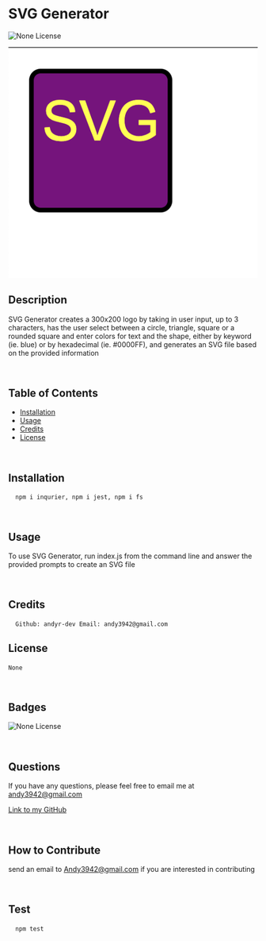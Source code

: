 # SVG Generator
  
  ![None License](https://img.shields.io/badge/license-None-blueviolet)

  ![](./Assets/example.png)
  
  ## Description
  
  SVG Generator creates a 300x200 logo by taking in user input, up to 3 characters, has the user select between a circle, triangle, square or a rounded square and enter colors for text and the shape, either by keyword (ie. blue) or by hexadecimal (ie. #0000FF), and generates an SVG file based on the provided information

   <br/>

  ## Table of Contents
  
  - [Installation](#installation)
  - [Usage](#usage)
  - [Credits](#credits)
  - [License](#license)

  <br/>
  
  ## Installation

      npm i inqurier, npm i jest, npm i fs

  
  <br/>

  ## Usage

  To use SVG Generator, run index.js from the command line and answer the provided prompts to create an SVG file

  <br/>
  
  ## Credits

      Github: andyr-dev Email: andy3942@gmail.com
  
  ## License
    None
  
  <br/>

  ## Badges

  ![None License](https://img.shields.io/badge/license-None-blueviolet)  

  <br/>
  
  ## Questions

  If you have any questions, please feel free to email me at andy3942@gmail.com

  [Link to my GitHub](https://github.com/andyr-dev/)
  
  <br/>

  ## How to Contribute

  send an email to Andy3942@gmail.com if you are interested in contributing

  <br/>
  
  ## Test
      npm test
